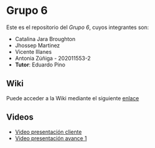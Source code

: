 # Grupo 6

Este es el repositorio del *Grupo 6*, cuyos integrantes son:

* Catalina Jara Broughton 
* Jhossep Martinez 
* Vicente Illanes 
* Antonia Zúñiga - 202011553-2
* **Tutor**: Eduardo Pino

## Wiki

Puede acceder a la Wiki mediante el siguiente [enlace](https://gitlab.inf.utfsm.cl/antonia.zuniga/proyecto2024-1/-/wikis/home)

## Videos

* [Video presentación cliente](https://www.youtube.com/watch?v=YkOloZBfP38) 
* [Video presentación avance 1](https://www.youtube.com/watch?v=z36vHZiLrZE)
